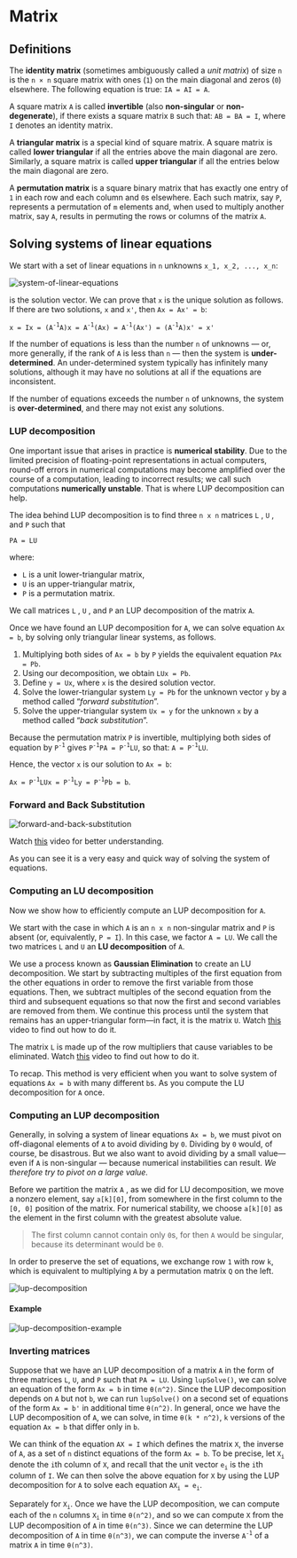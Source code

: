 # Matrix
## Definitions
The __identity matrix__ (sometimes ambiguously called a _unit matrix_) of size `n` is the `n × n` square matrix with ones (`1`) on the main diagonal and zeros (`0`) elsewhere. The following equation is true: `IA = AI = A`.

A square matrix `A` is called __invertible__ (also __non-singular__ or __non-degenerate__), if there exists a square matrix `B` such that: `AB = BA = I`, where `I` denotes an identity matrix.

A __triangular matrix__ is a special kind of square matrix. A square matrix is called __lower triangular__ if all the entries above the main diagonal are zero. Similarly, a square matrix is called __upper triangular__ if all the entries below the main diagonal are zero.

A __permutation matrix__ is a square binary matrix that has exactly one entry of `1` in each row and each column and `0`s elsewhere. Each such matrix, say `P`, represents a permutation of `m` elements and, when used to multiply another matrix, say `A`, results in permuting the rows or columns of the matrix `A`.

## Solving systems of linear equations
We start with a set of linear equations in `n` unknowns `x_1, x_2, ..., x_n`:

![system-of-linear-equations](./images/system-of-linear-equations.png)

is the solution vector. We can prove that `x` is the unique solution as follows. If there are two solutions, `x` and `x'`, then `Ax = Ax' = b`:

`x = Ix = (A`<sup>`-1`</sup>`A)x = A`<sup>`-1`</sup>`(Ax) = A`<sup>`-1`</sup>`(Ax') = (A`<sup>`-1`</sup>`A)x' = x'`

If the number of equations is less than the number `n` of unknowns — or, more generally,  if  the rank of `A` is less  than `n` — then the system  is __under-determined__.   An under-determined  system  typically  has  infinitely  many  solutions,  although  it  may  have  no  solutions  at  all  if  the  equations  are  inconsistent.

If  the number of equations exceeds the number `n` of unknowns, the system is __over-determined__, and there may not exist any solutions.

### LUP decomposition
One important  issue that arises  in practice  is __numerical stability__.   Due to the limited precision of floating-point  representations  in actual computers,  round-off errors in numerical computations may become amplified over the course of a computation, leading to incorrect results; we call such computations __numerically unstable__. That is where LUP decomposition can help.

The idea behind LUP decomposition is to find three `n x n` matrices `L` , `U` , and `P` such that

`PA = LU`

where:
* `L` is a unit lower-triangular matrix,
* `U` is an upper-triangular matrix,
* `P` is a permutation matrix.

We call matrices `L` , `U` , and `P` an LUP decomposition of the matrix `A`.

Once we have found an LUP decomposition  for `A`, we can solve equation `Ax = b`, by solving only triangular linear systems, as follows. 
1. Multiplying both sides of `Ax = b` by `P` yields the equivalent equation `PAx = Pb`.
2. Using our decomposition, we obtain `LUx = Pb`.
3. Define `y = Ux`, where `x` is the desired solution vector.
4. Solve the lower-triangular system `Ly = Pb` for the unknown vector `y` by a method called “_forward substitution_”.
5. Solve the upper-triangular system `Ux = y` for the unknown `x` by a method called “_back substitution_”.

Because the permutation  matrix `P` is  invertible,  multiplying  both  sides  of  equation by `P`<sup>`-1`</sup> gives `P`<sup>`-1`</sup>`PA = P`<sup>`-1`</sup>`LU`, so that: `A = P`<sup>`-1`</sup>`LU`.

Hence, the vector `x` is our solution to `Ax = b`:

`Ax = P`<sup>`-1`</sup>`LUx = P`<sup>`-1`</sup>`Ly = P`<sup>`-1`</sup>`Pb = b`.

### Forward and Back Substitution
![forward-and-back-substitution](./images/forward-and-back-substitution.png)

Watch [this](https://www.youtube.com/watch?v=o5viKb1jqhM) video for better understanding.

As you can see it is a very easy and quick way of solving the system of equations.

### Computing an LU decomposition
Now we show how to efficiently compute an LUP decomposition for `A`.

We start with the case in which `A` is an `n x n` non-singular matrix and `P` is absent (or, equivalently, `P = I`).  In this case, we factor `A = LU`.  We call the two matrices `L` and `U` an __LU decomposition__ of `A`.

We use a process known as __Gaussian Elimination__ to create an LU decomposition. We start by subtracting multiples of the first equation from the other equations in order to remove the first variable from those equations.  Then, we subtract multiples of the second equation from the third and subsequent equations so that now the first and second variables are removed from them.  We continue this process until the system that remains has an upper-triangular  form—in fact, it is the matrix `U`. Watch [this](https://www.youtube.com/watch?v=RgnWMBpQPXk) video to find out how to do it.

The matrix `L` is made up of the row multipliers that cause variables to be eliminated. Watch [this](https://www.youtube.com/watch?v=j48z_nY-oB8) video to find out how to do it.

To recap. This method is very efficient when you want to solve system of equations `Ax = b` with many different `b`s. As you compute the LU decomposition for `A` once.

### Computing an LUP decomposition
Generally, in solving a system of linear equations `Ax = b`, we must pivot on off-diagonal elements of `A` to avoid dividing by `0`.  Dividing by `0` would, of course, be disastrous.  But we also want to avoid dividing by a small value—even if `A` is non-singular — because numerical instabilities can result. _We therefore try to pivot on a large value._

Before we partition the matrix `A` , as we did for LU decomposition, we move a nonzero element, say `a[k][0]`, from somewhere in the first column to the `[0, 0]` position of the matrix.  For numerical stability, we choose `a[k][0]` as the element in the first column with the greatest absolute value.

> The first column cannot contain only `0`s, for then `A` would be singular, because its determinant would be `0`.

In order to preserve the set of equations, we exchange row `1` with row `k`, which is equivalent to multiplying `A` by a permutation matrix `Q` on the left.

![lup-decomposition](./images/lup-decomposition.png)

#### Example

![lup-decomposition-example](./images/lup-decomposition-example.png)


### Inverting matrices
Suppose that we have an LUP decomposition of a matrix `A` in the form of three matrices `L`, `U`, and `P` such that `PA = LU`. Using `lupSolve()`,  we can solve an equation of the form `Ax = b` in time `θ(n^2)`.  Since the LUP decomposition depends on `A` but not `b`, we can run `lupSolve()` on a second set of equations of the form `Ax = b'` in additional time `θ(n^2)`. In general,  once we have the LUP decomposition  of `A`,  we can  solve,  in time `θ(k * n^2)`, `k` versions  of  the  equation `Ax = b` that differ only in `b`.

We can think of the equation `AX = I` which defines the matrix `X`, the inverse of `A`, as a set of `n` distinct equations of the form `Ax = b`. To be precise, let `X`<sub>`i`</sub> denote the `i`th column of `X`, and recall that the unit vector `e`<sub>`i`</sub> is the `i`th column of `I`. We can then solve the above equation for `X` by using the LUP decomposition for `A` to solve each equation `AX`<sub>`i`</sub>` = e`<sub>`i`</sub>.

Separately for `X`<sub>`i`</sub>. Once we have the LUP decomposition, we can compute each of the `n` columns `X`<sub>`i`</sub> in time `θ(n^2)`, and so we can compute `X` from the LUP decomposition of `A` in time `θ(n^3)`. Since we can determine the LUP decomposition of `A` in time `θ(n^3)`, we can compute the inverse `A`<sup>`-1`</sup> of a matrix `A` in time `θ(n^3)`.

















